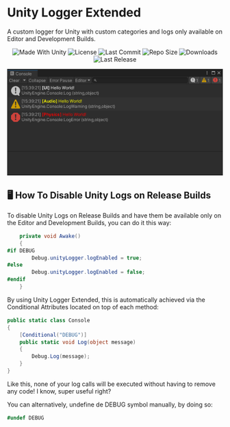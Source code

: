 # Unity Logger Extended
A custom logger for Unity with custom categories and logs only available on Editor and Development Builds.

<p align="center">
  <a>
    <img alt="Made With Unity" src="https://img.shields.io/badge/made%20with-Unity-57b9d3.svg?logo=Unity">
  </a>
  <a>
    <img alt="License" src="https://img.shields.io/github/license/JoanStinson/UnityLoggerExtended?logo=github">
  </a>
  <a>
    <img alt="Last Commit" src="https://img.shields.io/github/last-commit/JoanStinson/UnityLoggerExtended?logo=Mapbox&color=orange">
  </a>
  <a>
    <img alt="Repo Size" src="https://img.shields.io/github/repo-size/JoanStinson/UnityLoggerExtended?logo=VirtualBox">
  </a>
  <a>
    <img alt="Downloads" src="https://img.shields.io/github/downloads/JoanStinson/UnityLoggerExtended/total?color=brightgreen">
  </a>
  <a>
    <img alt="Last Release" src="https://img.shields.io/github/v/release/JoanStinson/UnityLoggerExtended?include_prereleases&logo=Dropbox&color=yellow">
  </a>
</p>

<p align="center">
  <img src="https://github.com/JoanStinson/UnityLoggerExtended/blob/main/preview.PNG">
</p>

## 🖥️ How To Disable Unity Logs on Release Builds
To disable Unity Logs on Release Builds and have them be available only on the Editor and Development Builds, you can do it this way:
```csharp
    private void Awake()
    {
#if DEBUG
        Debug.unityLogger.logEnabled = true;
#else
        Debug.unityLogger.logEnabled = false;
#endif
    }
```
By using Unity Logger Extended, this is automatically achieved via the Conditional Attributes located on top of each method:
```csharp
public static class Console
{
    [Conditional("DEBUG")]
    public static void Log(object message)
    {
        Debug.Log(message);
    }
}
```
Like this, none of your log calls will be executed without having to remove any code! I know, super useful right?

You can alternatively, undefine de DEBUG symbol manually, by doing so:
```csharp
#undef DEBUG
```
